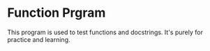 # Function Prgram

This program is used to test functions and docstrings. It's purely for practice and learning.